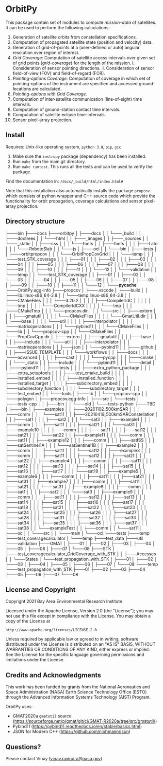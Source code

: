 # OrbitPy

This package contain set of modules to compute *mission-data* of satellites. It can be used to perform the following calculations:

1. Generation of satellite orbits from constellation specifications.
2. Computation of propagated satellite state (position and velocity) data.
3. Generation of grid-of-points at a (user-defined or auto) angular resolution over region of interest.
4. *Grid Coverage*: Computation of satellite access intervals over given set of grid points (*grid-coverage*) for the length of the mission.
        i. Consideration of sensor pointing directions.
        ii. Consideration of sensor field-of-view (FOV) and field-of-regard (FOR).
5. *Pointing-options Coverage:* Computation of coverage in which set of pointing-options of the instrument are specified and accessed ground-locations are calculated.
6. *Pointing-options with Grid Coverage*.
7. Computation of inter-satellite communication (line-of-sight) time intervals.
8. Computation of ground-station contact time intervals.
9. Computation of satellite eclipse time-intervals.
10. Sensor pixel-array projection.

## Install

Requires: Unix-like operating system, `python 3.8`, `pip`, `gcc`

1. Make sure the `instrupy` package (dependency) has been installed.
2. Run `make` from the main git directory.
4. Run `make runtest`. This runs all the tests and can be used to verify the package.

Find the documentation in: `/docs/_build/html/index.html#`

Note that this installation also automatically installs the package `propcov` which consists of python wrapper and C++ source code which provide the functionality for orbit propagation, coverage calculations and sensor pixel-array projection.

## Directory structure

├───bin
├───docs
├───orbitpy
│   ├───docs
│   │   └───_build
│   │       ├───doctrees
│   │       └───html
│   │           ├───_images
│   │           ├───_sources
│   │           └───_static
│   │               ├───css
│   │               │   └───fonts
│   │               ├───fonts
│   │               │   ├───Lato
│   │               │   └───RobotoSlab
│   │               └───js
│   ├───oci
│   │   └───bin
│   ├───tests
│   │   ├───orbitpropcov
│   │   │   └───OrbitPropCovGrid
│   │   │       └───temp
│   │   │           └───test_STK_coverage
│   │   │               ├───01
│   │   │               ├───02
│   │   │               ├───03
│   │   │               ├───04
│   │   │               ├───05
│   │   │               ├───06
│   │   │               ├───07
│   │   │               ├───08
│   │   │               ├───09
│   │   │               ├───10
│   │   │               ├───11
│   │   │               └───12
│   │   └───validation
│   │       └───temp
│   │           └───test_STK_coverage
│   │               ├───01
│   │               ├───02
│   │               ├───03
│   │               ├───04
│   │               ├───05
│   │               ├───06
│   │               ├───07
│   │               ├───08
│   │               ├───09
│   │               ├───10
│   │               ├───11
│   │               └───12
│   └───__pycache__
├───OrbitPy.egg-info
├───propcov
│   ├───.vscode
│   ├───build
│   │   ├───lib.linux-x86_64-3.8
│   │   └───temp.linux-x86_64-3.8
│   │       ├───CMakeFiles
│   │       │   ├───3.20.2
│   │       │   │   ├───CompilerIdC
│   │       │   │   │   └───tmp
│   │       │   │   └───CompilerIdCXX
│   │       │   │       └───tmp
│   │       │   ├───CMakeTmp
│   │       │   └───propcov.dir
│   │       │       └───src
│   │       ├───extern
│   │       │   ├───gmatutil
│   │       │   │   └───CMakeFiles
│   │       │   │       └───GmatUtil.dir
│   │       │   │           ├───base
│   │       │   │           └───util
│   │       │   │               ├───interpolator
│   │       │   │               └───matrixoperations
│   │       │   └───pybind11
│   │       │       └───CMakeFiles
│   │       └───lib
│   │           └───propcov-cpp
│   │               └───CMakeFiles
│   │                   └───PropCovCpp.dir
│   ├───extern
│   │   ├───gmatutil
│   │   │   ├───base
│   │   │   ├───include
│   │   │   └───util
│   │   │       ├───interpolator
│   │   │       └───matrixoperations
│   │   ├───json
│   │   └───pybind11
│   │       ├───.github
│   │       │   ├───ISSUE_TEMPLATE
│   │       │   └───workflows
│   │       ├───docs
│   │       │   ├───advanced
│   │       │   │   ├───cast
│   │       │   │   └───pycpp
│   │       │   ├───cmake
│   │       │   └───_static
│   │       ├───include
│   │       │   └───pybind11
│   │       │       └───detail
│   │       ├───pybind11
│   │       ├───tests
│   │       │   ├───extra_python_package
│   │       │   ├───extra_setuptools
│   │       │   ├───test_cmake_build
│   │       │   │   ├───installed_embed
│   │       │   │   ├───installed_function
│   │       │   │   ├───installed_target
│   │       │   │   ├───subdirectory_embed
│   │       │   │   ├───subdirectory_function
│   │       │   │   └───subdirectory_target
│   │       │   └───test_embed
│   │       └───tools
│   ├───lib
│   │   └───propcov-cpp
│   │       └───polygon
│   ├───propcov.egg-info
│   ├───src
│   └───tests
│       ├───tests-cpp
│       │   ├───bin
│       │   └───old
│       └───tests-python
├───TBD
│   ├───bin
│   ├───examples
│   │   ├───20201102_500kmSAR
│   │   │   ├───comm
│   │   │   └───sat11
│   │   ├───20210419_500kmSARConstellation
│   │   │   ├───sat1
│   │   │   ├───sat2
│   │   │   └───sat3
│   │   ├───example1
│   │   │   ├───comm
│   │   │   ├───sat11
│   │   │   ├───sat21
│   │   │   └───sat31
│   │   ├───example10
│   │   │   ├───comm
│   │   │   ├───sat11
│   │   │   ├───sat12
│   │   │   ├───sat21
│   │   │   └───sat22
│   │   ├───example11
│   │   │   ├───comm
│   │   │   └───sat11
│   │   ├───example12
│   │   │   ├───comm
│   │   │   ├───satISS
│   │   │   ├───satSentinel1A
│   │   │   └───satSentinel1B
│   │   ├───example2
│   │   │   ├───comm
│   │   │   ├───sat11
│   │   │   └───sat12
│   │   ├───example3
│   │   │   ├───comm
│   │   │   ├───sat11
│   │   │   ├───sat12
│   │   │   ├───sat21
│   │   │   └───sat22
│   │   ├───example4
│   │   │   ├───comm
│   │   │   ├───sat11
│   │   │   ├───sat12
│   │   │   ├───sat13
│   │   │   ├───sat14
│   │   │   ├───sat15
│   │   │   ├───sat16
│   │   │   ├───sat17
│   │   │   └───sat18
│   │   ├───example5
│   │   ├───example6
│   │   │   ├───comm
│   │   │   ├───sat11
│   │   │   ├───sat21
│   │   │   └───sat31
│   │   ├───example7
│   │   │   ├───comm
│   │   │   ├───sat11
│   │   │   ├───sat21
│   │   │   └───sat31
│   │   ├───example8
│   │   │   ├───comm
│   │   │   ├───sat1
│   │   │   ├───sat2
│   │   │   └───sat3
│   │   ├───example9
│   │   │   ├───comm
│   │   │   ├───sat11
│   │   │   ├───sat12
│   │   │   ├───sat13
│   │   │   ├───sat14
│   │   │   ├───sat15
│   │   │   ├───sat16
│   │   │   ├───sat17
│   │   │   ├───sat18
│   │   │   ├───sat21
│   │   │   ├───sat22
│   │   │   ├───sat23
│   │   │   ├───sat24
│   │   │   ├───sat25
│   │   │   ├───sat26
│   │   │   ├───sat27
│   │   │   ├───sat28
│   │   │   ├───sat31
│   │   │   ├───sat32
│   │   │   ├───sat33
│   │   │   ├───sat34
│   │   │   ├───sat35
│   │   │   ├───sat36
│   │   │   ├───sat37
│   │   │   └───sat38
│   │   └───exampleTest
│   │       ├───comm
│   │       └───sat11
│   ├───oc
│   │   └───src
│   │       └───main
│   └───oci
└───tests
    ├───temp
    ├───test_coveragecalculator
    │   └───temp
    ├───test_data
    ├───util
    └───validation
        ├───GMAT
        │   ├───01
        │   ├───02
        │   ├───03
        │   ├───04
        │   ├───05
        │   ├───06
        │   ├───07
        │   └───08
        ├───STK
        │   ├───test_coveragecalculator_GridCoverage_with_STK
        │   │   ├───Accesses
        │   │   └───States
        │   └───test_propagation_with_STK
        │       ├───01
        │       ├───02
        │       ├───03
        │       ├───04
        │       ├───05
        │       ├───06
        │       ├───07
        │       └───08
        └───temp
            └───test_propagation_with_STK
                ├───01
                ├───02
                ├───03
                ├───04
                ├───05
                ├───06
                ├───07
                └───08
## License and Copyright

Copyright 2021 Bay Area Environmental Research Institute

Licensed under the Apache License, Version 2.0 (the "License");
you may not use this file except in compliance with the License.
You may obtain a copy of the License at

    http://www.apache.org/licenses/LICENSE-2.0

Unless required by applicable law or agreed to in writing, software
distributed under the License is distributed on an "AS IS" BASIS,
WITHOUT WARRANTIES OR CONDITIONS OF ANY KIND, either express or implied.
See the License for the specific language governing permissions and
limitations under the License.
## Credits and Acknowledgments

This work has been funded by grants from the National Aeronautics and Space Administration (NASA) Earth Science Technology Office (ESTO) through the Advanced Information Systems Technology (AIST) Program.

OrbitPy uses:

* GMAT2020a `gmatutil` source (https://sourceforge.net/p/gmat/git/ci/GMAT-R2020a/tree/src/gmatutil/)
* Pybind11 (https://pybind11.readthedocs.io/en/stable/basics.html)
* JSON for Modern C++ (https://github.com/nlohmann/json)

## Questions?

Please contact Vinay (vinay.ravindra@nasa.gov)